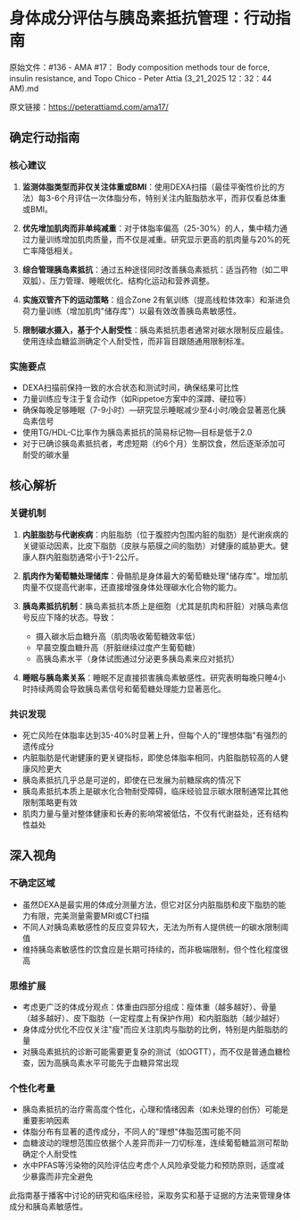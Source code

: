 # 身体成分评估与胰岛素抵抗管理：行动指南

原始文件：#136 - AMA #17： Body composition methods tour de force, insulin resistance, and Topo Chico - Peter Attia (3_21_2025 12：32：44 AM).md

原文链接：https://peterattiamd.com/ama17/

<YouTube videoId="fKYNsEV2pAU" />

## 确定行动指南

### 核心建议
1. **监测体脂类型而非仅关注体重或BMI**：使用DEXA扫描（最佳平衡性价比的方法）每3-6个月评估一次体脂分布，特别关注内脏脂肪水平，而非仅看总体重或BMI。

2. **优先增加肌肉而非单纯减重**：对于体脂率偏高（25-30%）的人，集中精力通过力量训练增加肌肉质量，而不仅是减重。研究显示更高的肌肉量与20%的死亡率降低相关。

3. **综合管理胰岛素抵抗**：通过五种途径同时改善胰岛素抵抗：适当药物（如二甲双胍）、压力管理、睡眠优化、结构化运动和营养调整。

4. **实施双管齐下的运动策略**：组合Zone 2有氧训练（提高线粒体效率）和渐进负荷力量训练（增加肌肉"储存库"）以最有效改善胰岛素敏感性。

5. **限制碳水摄入，基于个人耐受性**：胰岛素抵抗患者通常对碳水限制反应最佳。使用连续血糖监测确定个人耐受性，而非盲目跟随通用限制标准。

### 实施要点
- DEXA扫描前保持一致的水合状态和测试时间，确保结果可比性
- 力量训练应专注于复合动作（如Rippetoe方案中的深蹲、硬拉等）
- 确保每晚足够睡眠（7-9小时）—研究显示睡眠减少至4小时/晚会显著恶化胰岛素信号
- 使用TG/HDL-C比率作为胰岛素抵抗的简易标记物—目标是低于2.0
- 对于已确诊胰岛素抵抗者，考虑短期（约6个月）生酮饮食，然后逐渐添加可耐受的碳水量

## 核心解析

### 关键机制
1. **内脏脂肪与代谢疾病**：内脏脂肪（位于腹腔内包围内脏的脂肪）是代谢疾病的关键驱动因素，比皮下脂肪（皮肤与筋膜之间的脂肪）对健康的威胁更大。健康人群内脏脂肪通常小于1-2公斤。

2. **肌肉作为葡萄糖处理储库**：骨骼肌是身体最大的葡萄糖处理"储存库"。增加肌肉量不仅提高代谢率，还直接增强身体处理碳水化合物的能力。

3. **胰岛素抵抗机制**：胰岛素抵抗本质上是细胞（尤其是肌肉和肝脏）对胰岛素信号反应下降的状态。导致：
   - 摄入碳水后血糖升高（肌肉吸收葡萄糖效率低）
   - 早晨空腹血糖升高（肝脏继续过度产生葡萄糖）
   - 高胰岛素水平（身体试图通过分泌更多胰岛素来应对抵抗）

4. **睡眠与胰岛素关系**：睡眠不足直接损害胰岛素敏感性。研究表明每晚只睡4小时持续两周会导致胰岛素信号和葡萄糖处理能力显著恶化。

### 共识发现
- 死亡风险在体脂率达到35-40%时显著上升，但每个人的"理想体脂"有强烈的遗传成分
- 内脏脂肪是代谢健康的更关键指标，即使总体脂率相同，内脏脂肪较高的人健康风险更大
- 胰岛素抵抗几乎总是可逆的，即使在已发展为前糖尿病的情况下
- 胰岛素抵抗本质上是碳水化合物耐受障碍，临床经验显示碳水限制通常比其他限制策略更有效
- 肌肉力量与量对整体健康和长寿的影响常被低估，不仅有代谢益处，还有结构性益处

## 深入视角

### 不确定区域
- 虽然DEXA是最实用的体成分测量方法，但它对区分内脏脂肪和皮下脂肪的能力有限，完美测量需要MRI或CT扫描
- 不同人对胰岛素敏感性的反应变异较大，无法为所有人提供统一的碳水限制阈值
- 维持胰岛素敏感性的饮食应是长期可持续的，而非极端限制，但个性化程度很高

### 思维扩展
- 考虑更广泛的体成分观点：体重由四部分组成：瘦体重（越多越好）、骨量（越多越好）、皮下脂肪（一定程度上有保护作用）和内脏脂肪（越少越好）
- 身体成分优化不应仅关注"瘦"而应关注肌肉与脂肪的比例，特别是内脏脂肪的量
- 对胰岛素抵抗的诊断可能需要更复杂的测试（如OGTT），而不仅是普通血糖检查，因为高胰岛素水平可能先于血糖异常出现

### 个性化考量
- 胰岛素抵抗的治疗需高度个性化，心理和情绪因素（如未处理的创伤）可能是重要影响因素
- 体脂分布有显著的遗传成分，不同人的"理想"体脂范围可能不同
- 血糖波动的理想范围应依据个人差异而非一刀切标准，连续葡萄糖监测可帮助确定个人耐受性
- 水中PFAS等污染物的风险评估应考虑个人风险承受能力和预防原则，适度减少暴露而非完全避免

此指南基于播客中讨论的研究和临床经验，采取务实和基于证据的方法来管理身体成分和胰岛素敏感性。